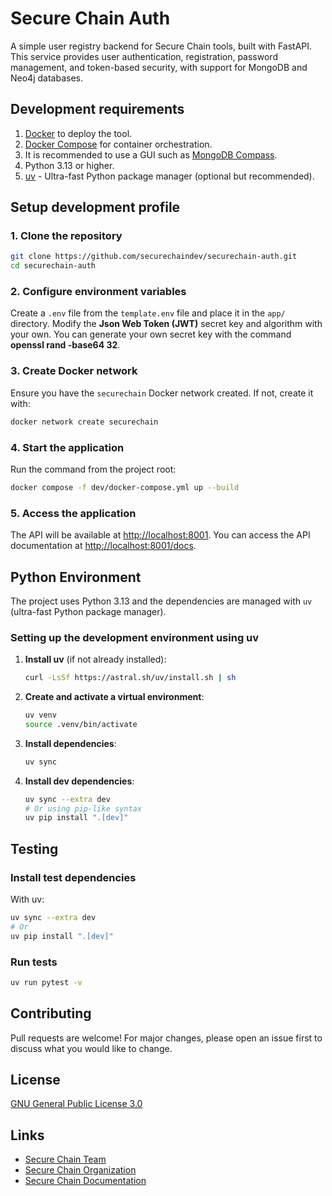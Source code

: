 # Secure Chain Auth

A simple user registry backend for Secure Chain tools, built with FastAPI. This service provides user authentication, registration, password management, and token-based security, with support for MongoDB and Neo4j databases.

## Development requirements

1. [Docker](https://www.docker.com/) to deploy the tool.
2. [Docker Compose](https://docs.docker.com/compose/) for container orchestration.
3. It is recommended to use a GUI such as [MongoDB Compass](https://www.mongodb.com/en/products/compass).
4. Python 3.13 or higher.
5. [uv](https://github.com/astral-sh/uv) - Ultra-fast Python package manager (optional but recommended).

## Setup development profile

### 1. Clone the repository
```bash
git clone https://github.com/securechaindev/securechain-auth.git
cd securechain-auth
```

### 2. Configure environment variables
Create a `.env` file from the `template.env` file and place it in the `app/` directory. Modify the **Json Web Token (JWT)** secret key and algorithm with your own. You can generate your own secret key with the command **openssl rand -base64 32**.

### 3. Create Docker network
Ensure you have the `securechain` Docker network created. If not, create it with:
```bash
docker network create securechain
```

### 4. Start the application
Run the command from the project root:
```bash
docker compose -f dev/docker-compose.yml up --build
```

### 5. Access the application
The API will be available at [http://localhost:8001](http://localhost:8002). You can access the API documentation at [http://localhost:8001/docs](http://localhost:8002/docs).

## Python Environment
The project uses Python 3.13 and the dependencies are managed with `uv` (ultra-fast Python package manager).

### Setting up the development environment using uv

1. **Install uv** (if not already installed):
   ```bash
   curl -LsSf https://astral.sh/uv/install.sh | sh
   ```

2. **Create and activate a virtual environment**:
   ```bash
   uv venv
   source .venv/bin/activate
   ```

3. **Install dependencies**:
   ```bash
   uv sync
   ```

4. **Install dev dependencies**:
   ```bash
   uv sync --extra dev
   # Or using pip-like syntax
   uv pip install ".[dev]"
   ```

## Testing

### Install test dependencies

With uv:
```bash
uv sync --extra dev
# Or
uv pip install ".[dev]"
```

### Run tests
```bash
uv run pytest -v
```

## Contributing
Pull requests are welcome! For major changes, please open an issue first to discuss what you would like to change.

## License
[GNU General Public License 3.0](https://www.gnu.org/licenses/gpl-3.0.html)

## Links
- [Secure Chain Team](mailto:hi@securechain.dev)
- [Secure Chain Organization](https://github.com/securechaindev)
- [Secure Chain Documentation](https://securechaindev.github.io/)